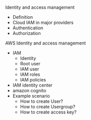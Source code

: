 Identity and access management
 * Definition
 * Cloud IAM in major providers
 * Authentication
 * Authorization

AWS Identity and access management
 * IAM
   * Identity
   * Root user
   * IAM user
   * IAM roles
   * IAM policies
 * IAM identity center
 * amazon cognito
 * Example scenario
   * How to create User?
   * How to create Usergroup?
   * How to create access key?
